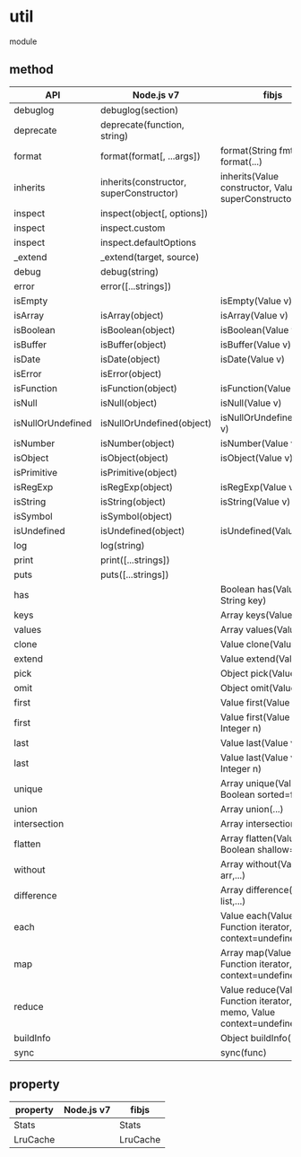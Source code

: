 # util

module

## method

|     API    |        Node.js v7          |                       fibjs                  |
|------------|----------------------------|--------------------------------------------- |
|debuglog |debuglog(section)||
|deprecate |deprecate(function, string)||
|format |format(format[, ...args])|format(String fmt,...), format(...)|
|inherits |inherits(constructor, superConstructor)| inherits(Value constructor, Value superConstructor)|
|inspect |inspect(object[, options])||
|inspect |inspect.custom||
|inspect |inspect.defaultOptions||
|_extend |_extend(target, source)||
|debug |debug(string)||
|error |error([...strings])||
|isEmpty ||isEmpty(Value v)|
|isArray |isArray(object)|isArray(Value v)|
|isBoolean |isBoolean(object)|isBoolean(Value v)|
|isBuffer |isBuffer(object)|isBuffer(Value v)|
|isDate |isDate(object)|isDate(Value v)|
|isError |isError(object)||
|isFunction |isFunction(object)|isFunction(Value v)|
|isNull |isNull(object)|isNull(Value v)|
|isNullOrUndefined |isNullOrUndefined(object)|isNullOrUndefined(Value v)|
|isNumber |isNumber(object)|isNumber(Value v)|
|isObject |isObject(object)|isObject(Value v)|
|isPrimitive |isPrimitive(object)||
|isRegExp |isRegExp(object)|isRegExp(Value v)|
|isString |isString(object)|isString(Value v)|
|isSymbol |isSymbol(object)||
|isUndefined |isUndefined(object)|isUndefined(Value v)|
|log |log(string)||
|print |print([...strings])||
|puts |puts([...strings])||
|has |   |Boolean has(Value v, String key)|
|keys |   |Array keys(Value v)|
|values |   |Array values(Value v)|
|clone |   |Value clone(Value v)|
|extend |   |Value extend(Value v,...)|
|pick |   |Object pick(Value v,...)|
|omit |   |Object omit(Value v,...)|
|first |   |Value first(Value v)|
|first |   |Value first(Value v, Integer n)|
|last |   |Value last(Value v)|
|last |   |Value last(Value v, Integer n)|
|unique |   |Array unique(Value v, Boolean sorted=false)|
|union |   |Array union(...)|
|intersection |   |Array intersection(...)|
|flatten |   |Array flatten(Value arr, Boolean shallow=false)|
|without |   |Array without(Value arr,...)|
|difference |   |Array difference(Array list,...)|
|each |   |Value each(Value list, Function iterator, Value context=undefined)|
|map |   |Array map(Value list, Function iterator, Value context=undefined)|
|reduce |   |Value reduce(Value list, Function iterator, Value memo, Value context=undefined)|
|buildInfo |   |Object buildInfo()|
| sync            |                                         | sync(func)                     |

## property

| property | Node.js v7| fibjs     |
|----------|-----------|-----------|
|Stats     |           | Stats     |
|LruCache  |           | LruCache  |
